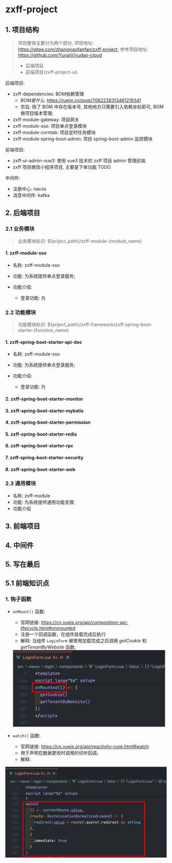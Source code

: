 # zxff-project

## 1. 项目结构

> 项目整体主要分为两个部分, 项目地址: https://gitee.com/zhangxiaofanfan/zxff-project, 参考项目地址: https://github.com/YunaiV/yudao-cloud
>
> - 后端项目
> - 前端项目(zxff-project-ui)

后端项目:

- zxff-dependencies: BOM依赖管理
  - *BOM是什么*: https://juejin.cn/post/7062238313461219341
  - 宗旨: 除了 BOM 中存在版本号, 其他地方只需要引入依赖坐标即可, BOM 做项目版本管理;
- zxff-module-gateway: 项目网关
- zxff-module-sso: 项目单点登录模块
- zxff-module-corntab: 项目定时任务模块
- zxff-module-spring-boot-admin: 项目 spring-boot-admin 监控模块

前端项目:

- zxff-ui-admin-vue3: 使用 vue3 技术的 zxff 项目 admin 管理前端
- zxff 项目微信小程序项目, 主要是下单功能 TODO

中间件:

- 注册中心: nacos
- 消息中间件: kafka

## 2. 后端项目

### 2.1 业务模块

> 业务模块标识: ${priject_path}/zxff-module-{module_name}

#### 1. zxff-module-sso

- 名称: zxff-module-sso

- 功能: 为系统提供单点登录服务;

- 功能介绍: 
  - 登录功能: 为

### 2.2 功能模块

> 功能模块标识: ${priject_path}/zxff-framework/zxff-spring-boot-starter-{function_name}

#### 1. zxff-spring-boot-starter-api-doc

- 名称: zxff-module-sso

- 功能: 为系统提供单点登录服务;

- 功能介绍: 
  - 登录功能: 为

#### 2. zxff-spring-boot-starter-monitor

#### 3. zxff-spring-boot-starter-mybatis

#### 4. zxff-spring-boot-starter-permission

#### 5. zxff-spring-boot-starter-redis

#### 6. zxff-spring-boot-starter-rpc

#### 7. zxff-spring-boot-starter-security

#### 8. zxff-spring-boot-starter-web



### 2.3 通用模块

- 名称: zxff-module
- 功能: 为系统提供通用功能支撑;
- 功能介绍



## 3. 前端项目

## 4. 中间件

## 5. 写在最后

## 5.1 前端知识点

### 1. 钩子函数

- `onMount()` 函数:

  - 官网链接: https://cn.vuejs.org/api/composition-api-lifecycle.html#onmounted
  - 注册一个回调函数，在组件挂载完成后执行
  - 解释: 当组件 `LoginForm` 被使用加载完成之后调用 *getCookie* 和 *getTenantByWebsite* 函数;

  <img src=".images/onMounted%E5%87%BD%E6%95%B0%E4%BD%BF%E7%94%A8.png" alt="image-20240704153951223" style="zoom:50%;" />

- `watch()` 函数:

  - 官网链接: https://cn.vuejs.org/api/reactivity-core.html#watch
  - 用于声明在数据更改时调用的侦听回调。
  - 解释: 

<img src=".images/watch%E5%87%BD%E6%95%B0%E4%BD%BF%E7%94%A8.png" alt="image-20240704154312193" style="zoom:50%;" />
